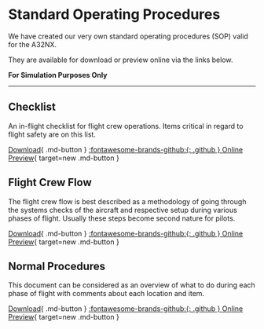 # Standard Operating Procedures

We have created our very own standard operating procedures (SOP) valid for the A32NX.

They are available for download or preview online via the links below.

**For Simulation Purposes Only**

---

## Checklist

An in-flight checklist for flight crew operations. Items critical in regard to flight safety are on this list.

[Download](https://github.com/flybywiresim/manuals/blob/master/raw/A32NX%20Documentation/FBW%20A32NX%20Checklist.pdf){ .md-button } [:fontawesome-brands-github:{: .github } Online Preview](https://github.com/flybywiresim/manuals/raw/master/pdf/A32NX%20Documentation/FBW%20A32NX%20Checklist.pdf){ target=new .md-button }

## Flight Crew Flow

The flight crew flow is best described as a methodology of going through the systems checks of the aircraft and respective setup during various phases of flight. Usually these steps become second nature for pilots.

[Download](https://github.com/flybywiresim/docs/raw/primary/src/sop/FBW_A320Neo_Filght_Crew_Flow.pdf){ .md-button } [:fontawesome-brands-github:{: .github } Online Preview](https://github.com/flybywiresim/docs/blob/87469031be146b18c784e5b552f46301e05410eb/src/sop/FBW_A320Neo_Filght_Crew_Flow.pdf){ target=new .md-button }

## Normal Procedures

This document can be considered as an overview of what to do during each phase of flight with comments about each location and item.

[Download](https://github.com/flybywiresim/manuals/raw/master/pdf/A32NX%20Documentation/FBW%20A32NX%20SOP.pdf){ .md-button } [:fontawesome-brands-github:{: .github } Online Preview](https://github.com/flybywiresim/manuals/blob/master/pdf/A32NX%20Documentation/FBW%20A32NX%20SOP.pdf){ target=new .md-button }



